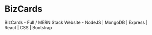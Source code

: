 # BizCards
BizCards - Full / MERN Stack Website - NodeJS | MongoDB | Express | React | CSS | Bootstrap
